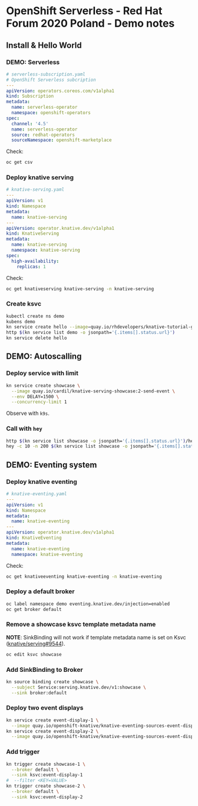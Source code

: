 # OpenShift Serverless - Red Hat Forum 2020 Poland - Demo notes

## Install & Hello World

### DEMO: Serverless

```yaml
# serverless-subscription.yaml
# OpenShift Serverless subcription
---
apiVersion: operators.coreos.com/v1alpha1
kind: Subscription
metadata:
  name: serverless-operator
  namespace: openshift-operators
spec:
  channel: '4.5'
  name: serverless-operator
  source: redhat-operators
  sourceNamespace: openshift-marketplace
```

Check:

```bash
oc get csv
```

### Deploy knative serving

```yaml
# knative-serving.yaml
---
apiVersion: v1
kind: Namespace
metadata:
  name: knative-serving
---
apiVersion: operator.knative.dev/v1alpha1
kind: KnativeServing
metadata:
  name: knative-serving
  namespace: knative-serving
spec:
  high-availability:
    replicas: 1

```
Check:

```bash
oc get knativeserving knative-serving -n knative-serving
```

### Create ksvc

```bash
kubectl create ns demo
kubens demo
kn service create hello --image=quay.io/rhdevelopers/knative-tutorial-greeter:quarkus
http $(kn service list demo -o jsonpath='{.items[].status.url}')
kn service delete hello
```

## DEMO: Autoscalling

### Deploy service with limit

```bash
kn service create showcase \
  --image quay.io/cardil/knative-serving-showcase:2-send-event \
  --env DELAY=1500 \
  --concurrency-limit 1
```

Observe with `k9s`.

### Call with `hey`

```bash
http $(kn service list showcase -o jsonpath='{.items[].status.url}')/hello
hey -c 10 -n 200 $(kn service list showcase -o jsonpath='{.items[].status.url}')/hello
```

## DEMO: Eventing system

### Deploy knative eventing

```yaml
# knative-eventing.yaml
---
apiVersion: v1
kind: Namespace
metadata:
  name: knative-eventing
---
apiVersion: operator.knative.dev/v1alpha1
kind: KnativeEventing
metadata:
  name: knative-eventing
  namespace: knative-eventing
```
Check:

```bash
oc get knativeeventing knative-eventing -n knative-eventing
```

### Deploy a default broker

```bash
oc label namespace demo eventing.knative.dev/injection=enabled
oc get broker default
```

### Remove a showcase ksvc template metadata name

**NOTE**: SinkBinding will not work if template metadata name is set on Ksvc ([knative/serving#9544](https://github.com/knative/serving/issues/9544)).

```bash
oc edit ksvc showcase
```

### Add SinkBinding to Broker

```bash
kn source binding create showcase \
  --subject Service:serving.knative.dev/v1:showcase \
  --sink broker:default
```

### Deploy two event displays

```bash
kn service create event-display-1 \
  --image quay.io/openshift-knative/knative-eventing-sources-event-display:latest
kn service create event-display-2 \
  --image quay.io/openshift-knative/knative-eventing-sources-event-display:latest
```

### Add trigger

```bash
kn trigger create showcase-1 \
  --broker default \
  --sink ksvc:event-display-1
#  --filter <KEY=VALUE>
kn trigger create showcase-2 \
  --broker default \
  --sink ksvc:event-display-2
```

